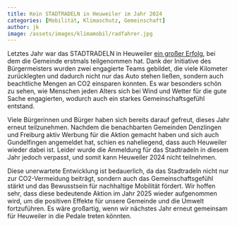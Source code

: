 ```yaml
---
title: Kein STADTRADELN in Heuweiler im Jahr 2024
categories: [Mobilität, Klimaschutz, Gemeinschaft]
author: jk
image: /assets/images/klimamobil/radfahrer.jpg
---
```


Letztes Jahr war das STADTRADELN in Heuweiler [ein großer Erfolg](/stadtradeln/), bei dem die Gemeinde erstmals teilgenommen hat. Dank der Initiative des Bürgermeisters wurden zwei engagierte Teams gebildet, die viele Kilometer zurücklegten und dadurch nicht nur das Auto stehen ließen, sondern auch beachtliche Mengen an CO2 einsparen konnten. Es war besonders schön zu sehen, wie Menschen jeden Alters sich bei Wind und Wetter für die gute Sache engagierten, wodurch auch ein starkes Gemeinschaftsgefühl entstand.

Viele Bürgerinnen und Bürger haben sich bereits darauf gefreut, dieses Jahr erneut teilzunehmen. Nachdem die benachbarten Gemeinden Denzlingen und Freiburg aktiv Werbung für die Aktion gemacht haben und sich auch Gundelfingen angemeldet hat, schien es naheliegend, dass auch Heuweiler wieder dabei ist. Leider wurde die Anmeldung für das Stadtradeln in diesem Jahr jedoch verpasst, und somit kann Heuweiler 2024 nicht teilnehmen.

Diese unerwartete Entwicklung ist bedauerlich, da das Stadtradeln nicht nur zur CO2-Vermeidung beiträgt, sondern auch das Gemeinschaftsgefühl stärkt und das Bewusstsein für nachhaltige Mobilität fördert. Wir hoffen sehr, dass diese bedeutende Aktion im Jahr 2025 wieder aufgenommen wird, um die positiven Effekte für unsere Gemeinde und die Umwelt fortzuführen. Es wäre großartig, wenn wir nächstes Jahr erneut gemeinsam für Heuweiler in die Pedale treten könnten.
